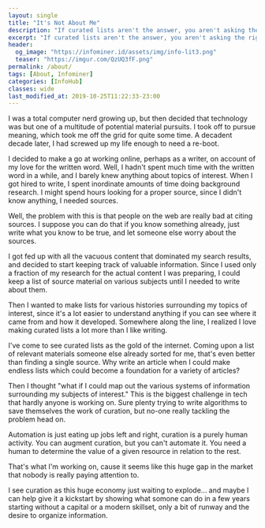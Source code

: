 ```yaml
---
layout: single
title: "It's Not About Me"
description: "If curated lists aren't the answer, you aren't asking the right questions."
excerpt: "If curated lists aren't the answer, you aren't asking the right questions."
header:
  og_image: "https://infominer.id/assets/img/info-lit3.png"
  teaser: "https://imgur.com/QzUQ3fF.png"
permalink: /about/
tags: [About, Infominer]
categories: [InfoHub]
classes: wide
last_modified_at: 2019-10-25T11:22:33-23:00
---
```


I was a total computer nerd growing up, but then decided that technology was but one of a multitude of potential material pursuits. I took off to pursue meaning, which took me off the grid for quite some time. A decadent decade later, I had screwed up my life enough to need a re-boot.

I decided to make a go at working online, perhaps as a writer, on account of my love for the written word. Well, I hadn't spent much time with the written word in a while, and I barely knew anything about topics of interest. When I got hired to write, I spent inordinate amounts of time doing background research. I might spend hours looking for a proper source, since I didn't know anything, I needed sources.

Well, the problem with this is that people on the web are really bad at citing sources. I suppose you can do that if you know something already, just write what you know to be true, and let someone else worry about the sources.

I got fed up with all the vacuous content that dominated my search results, and decided to start keeping track of valuable information. Since I used only a fraction of my research for the actual content I was preparing, I could keep a list of source material on various subjects until I needed to write about them.

Then I wanted to make lists for various histories surrounding my topics of interest, since it's a lot easier to understand anything if you can see where it came from and how it developed. Somewhere along the line, I realized I love making curated lists a lot more than I like writing. 

I've come to see curated lists as the gold of the internet. Coming upon a list of relevant materials someone else already sorted for me, that's even better than finding a single source. Why write an article when I could make endless lists which could become a foundation for a variety of articles?

Then I thought "what if I could map out the various systems of information surrounding my subjects of interest." This is the biggest challenge in tech that hardly anyone is working on. Sure plenty trying to write algorithms to save themselves the work of curation, but no-one really tackling the problem head on.

Automation is just eating up jobs left and right, curation is a purely human activity. You can augment curation, but you can't automate it. You need a human to determine the value of a given resource in relation to the rest.

That's what I'm working on, cause it seems like this huge gap in the market that nobody is really paying attention to.

I see curation as this huge economy just waiting to explode... and maybe I can help give it a kickstart by showing what somone can do in a few years starting without a capital or a modern skillset, only a bit of runway and the desire to organize information.